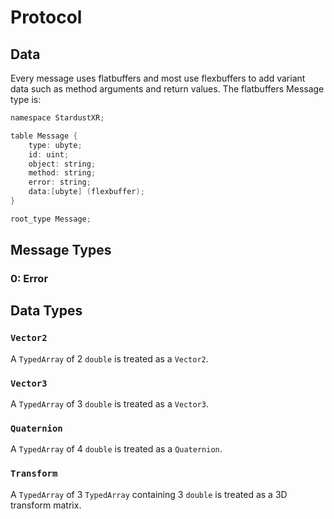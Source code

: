 # Protocol
## Data
Every message uses flatbuffers and most use flexbuffers to add variant data such as method arguments and return values. The flatbuffers Message type is:

```c
namespace StardustXR;

table Message {
	type: ubyte;
	id: uint;
	object: string;
	method: string;
	error: string;
	data:[ubyte] (flexbuffer);
}

root_type Message;
```

## Message Types
### 0: Error

## Data Types
### `Vector2`
A `TypedArray` of 2 `double` is treated as a `Vector2`.
### `Vector3`
A `TypedArray` of 3 `double` is treated as a `Vector3`.
### `Quaternion`
A `TypedArray` of 4 `double` is treated as a `Quaternion`.
### `Transform`
A `TypedArray` of 3 `TypedArray` containing 3 `double` is treated as a 3D transform matrix.